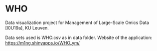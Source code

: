 # WHO

Data visualization project for Management of Large-Scale Omics Data [I0U19a], KU Leuven.

Data sets used is WHO.csv as in data folder.
Website of the application: https://m1ng.shinyapps.io/WHO_ym/
